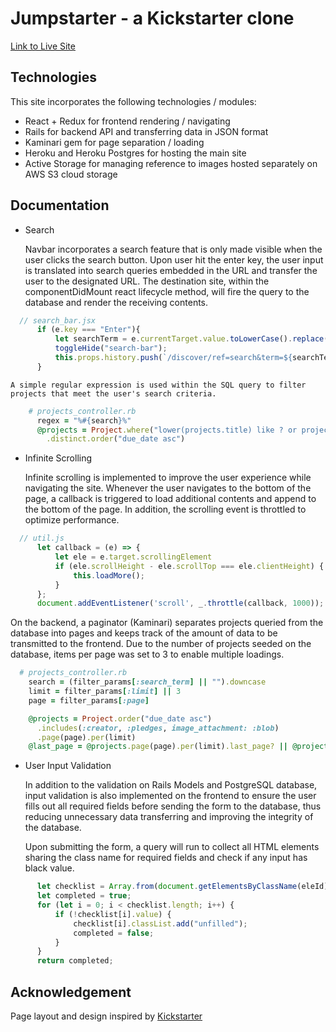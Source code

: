 # Jumpstarter - a Kickstarter clone
[Link to Live Site](https://jumpstarter-ks.herokuapp.com/?#/)
  
## Technologies
This site incorporates the following technologies / modules:
* React + Redux for frontend rendering / navigating
* Rails for backend API and transferring data in JSON format
* Kaminari gem for page separation / loading
* Heroku and Heroku Postgres for hosting the main site
* Active Storage for managing reference to images hosted separately on AWS S3 cloud storage

## Documentation
* Search

  Navbar incorporates a search feature that is only made visible when the user clicks the search button. Upon user hit the enter key, the user input is translated into search queries embedded in the URL and transfer the user to the designated URL. The destination site, within the componentDidMount react lifecycle method, will fire the query to the database and render the receiving contents.

```Javascript
  // search_bar.jsx
      if (e.key === "Enter"){
          let searchTerm = e.currentTarget.value.toLowerCase().replace(" ","%20");
          toggleHide("search-bar");
          this.props.history.push(`/discover/ref=search&term=${searchTerm}`);
      }
```
    A simple regular expression is used within the SQL query to filter projects that meet the user's search criteria.
    
```ruby
    # projects_controller.rb
      regex = "%#{search}%"
      @projects = Project.where("lower(projects.title) like ? or projects.category = ?", regex, search)
        .distinct.order("due_date asc")
```

* Infinite Scrolling

  Infinite scrolling is implemented to improve the user experience while navigating the site. Whenever the user navigates to the bottom of the page, a callback is triggered to load additional contents and append to the bottom of the page. In addition, the scrolling event is throttled to optimize performance.

```Javascript 
  // util.js
      let callback = (e) => {
          let ele = e.target.scrollingElement
          if (ele.scrollHeight - ele.scrollTop === ele.clientHeight) {
              this.loadMore();
          }
      };
      document.addEventListener('scroll', _.throttle(callback, 1000));
```

  On the backend, a paginator (Kaminari) separates projects queried from the database into pages and keeps track of the amount of data to be transmitted to the frontend. Due to the number of projects seeded on the database, items per page was set to 3 to enable multiple loadings. 

```ruby
  # projects_controller.rb 
    search = (filter_params[:search_term] || "").downcase
    limit = filter_params[:limit] || 3
    page = filter_params[:page]

    @projects = Project.order("due_date asc")
      .includes(:creator, :pledges, image_attachment: :blob)
      .page(page).per(limit)
    @last_page = @projects.page(page).per(limit).last_page? || @projects.page(page).per(limit).out_of_range?
```
* User Input Validation

  In addition to the validation on Rails Models and PostgreSQL database, input validation is also implemented on the frontend to ensure the user fills out all required fields before sending the form to the database, thus reducing unnecessary data transferring and improving the integrity of the database. 

  Upon submitting the form, a query will run to collect all HTML elements sharing the class name for required fields and check if any input has black value.

```Javascript
      let checklist = Array.from(document.getElementsByClassName(eleId));
      let completed = true;
      for (let i = 0; i < checklist.length; i++) {
          if (!checklist[i].value) {
              checklist[i].classList.add("unfilled");
              completed = false;
          }
      }
      return completed;
```

## Acknowledgement
Page layout and design inspired by [Kickstarter](https://www.kickstarter.com/)
